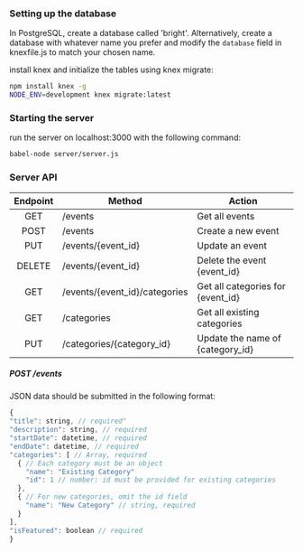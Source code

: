 ### Setting up the database
In PostgreSQL, create a database called 'bright'. Alternatively, create a
database with whatever name you prefer and modify the ```database``` field in
knexfile.js to match your chosen name.

install knex and initialize the tables using knex migrate:
```bash
npm install knex -g
NODE_ENV=development knex migrate:latest
```

### Starting the server
run the server on localhost:3000 with the following command:
```bash
babel-node server/server.js
```

### Server API
| Endpoint | Method                        | Action                            |
|:--------:|-------------------------------|-----------------------------------|
| GET      | /events                       | Get all events                    |
| POST     | /events                       | Create a new event                |
| PUT      | /events/{event_id}            | Update an event                   |
| DELETE   | /events/{event_id}            | Delete the event {event_id}       |
| GET      | /events/{event_id}/categories | Get all categories for {event_id} |
| GET      | /categories                   | Get all existing categories       |
| PUT      | /categories/{category_id}     | Update the name of {category_id}  |

##### POST /events
JSON data should be submitted in the following format:
```javascript
{
"title": string, // required"
"description": string, // required
"startDate": datetime, // required
"endDate": datetime, // required
"categories": [ // Array, required
  { // Each category must be an object
    "name": "Existing Category"
    "id": 1 // number: id must be provided for existing categories
  },
  { // For new categories, omit the id field
    "name": "New Category" // string, required
  }
],
"isFeatured": boolean // required
}
```
